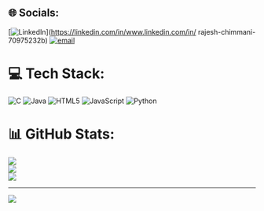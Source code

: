 
## 🌐 Socials:
[![LinkedIn](https://img.shields.io/badge/LinkedIn-%230077B5.svg?logo=linkedin&logoColor=white)](https://linkedin.com/in/www.linkedin.com/in/ rajesh-chimmani-70975232b) [![email](https://img.shields.io/badge/Email-D14836?logo=gmail&logoColor=white)](mailto:rajeshchimmani6@gmail.com) 

# 💻 Tech Stack:
![C](https://img.shields.io/badge/c-%2300599C.svg?style=for-the-badge&logo=c&logoColor=white) ![Java](https://img.shields.io/badge/java-%23ED8B00.svg?style=for-the-badge&logo=openjdk&logoColor=white) ![HTML5](https://img.shields.io/badge/html5-%23E34F26.svg?style=for-the-badge&logo=html5&logoColor=white) ![JavaScript](https://img.shields.io/badge/javascript-%23323330.svg?style=for-the-badge&logo=javascript&logoColor=%23F7DF1E) ![Python](https://img.shields.io/badge/python-3670A0?style=for-the-badge&logo=python&logoColor=ffdd54)
# 📊 GitHub Stats:
![](https://github-readme-stats.vercel.app/api?username=RajeshChimmani&theme=dark&hide_border=false&include_all_commits=true&count_private=true)<br/>
![](https://nirzak-streak-stats.vercel.app/?user=RajeshChimmani&theme=dark&hide_border=false)<br/>
![](https://github-readme-stats.vercel.app/api/top-langs/?username=RajeshChimmani&theme=dark&hide_border=false&include_all_commits=true&count_private=true&layout=compact)

---
[![](https://visitcount.itsvg.in/api?id=RajeshChimmani&icon=0&color=0)](https://visitcount.itsvg.in)

<!-- Proudly created with GPRM ( https://gprm.itsvg.in ) -->
